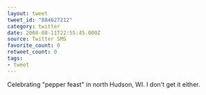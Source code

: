 ```yaml
---
layout: tweet
tweet_id: "884627212"
category: twitter
date: 2008-08-11T22:55:45.000Z
source: Twitter SMS
favorite_count: 0
retweet_count: 0
tags:
- tweet
---
```


Celebrating "pepper feast" in north Hudson, WI. I don't get it either.
